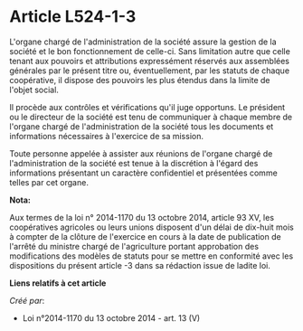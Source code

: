 # Article L524-1-3

L'organe chargé de l'administration de la société assure la gestion de la société et le bon fonctionnement de celle-ci. Sans
limitation autre que celle tenant aux pouvoirs et attributions expressément réservés aux assemblées générales par le présent
titre ou, éventuellement, par les statuts de chaque coopérative, il dispose des pouvoirs les plus étendus dans la limite de
l'objet social.

Il procède aux contrôles et vérifications qu'il juge opportuns. Le président ou le directeur de la société est tenu de
communiquer à chaque membre de l'organe chargé de l'administration de la société tous les documents et informations
nécessaires à l'exercice de sa mission.

Toute personne appelée à assister aux réunions de l'organe chargé de l'administration de la société est tenue à la discrétion
à l'égard des informations présentant un caractère confidentiel et présentées comme telles par cet organe.

**Nota:**

Aux termes de la loi n° 2014-1170 du 13 octobre 2014, article 93 XV, les coopératives agricoles ou leurs unions disposent
d'un délai de dix-huit mois à compter de la clôture de l'exercice en cours à la date de publication de l'arrêté du ministre
chargé de l'agriculture portant approbation des modifications des modèles de statuts pour se mettre en conformité avec les
dispositions du présent article -3 dans sa rédaction issue de ladite loi.

**Liens relatifs à cet article**

_Créé par_:

  - Loi n°2014-1170 du 13 octobre 2014 - art. 13 (V)
